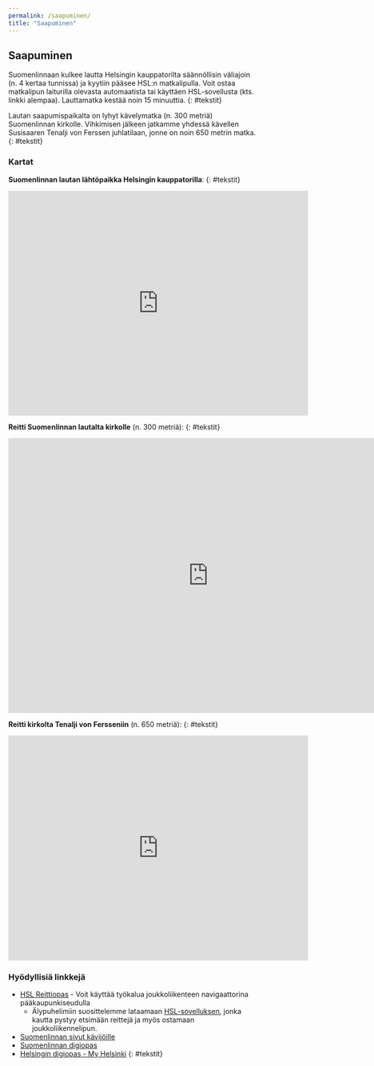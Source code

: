 ```yaml
---
permalink: /saapuminen/
title: "Saapuminen"
---
```


## Saapuminen
 
Suomenlinnaan kulkee lautta Helsingin kauppatorilta säännöllisin väliajoin (n. 4 kertaa tunnissa) ja kyytiin pääsee HSL:n matkalipulla. Voit ostaa matkalipun laiturilla olevasta automaatista tai käyttäen HSL-sovellusta (kts. linkki alempaa). Lauttamatka kestää noin 15 minuuttia. 
{: #tekstit}

Lautan saapumispaikalta on lyhyt kävelymatka (n. 300 metriä) Suomenlinnan kirkolle. Vihkimisen jälkeen jatkamme yhdessä kävellen Susisaaren Tenalji von Ferssen juhlatilaan, jonne on noin 650 metrin matka. 
{: #tekstit}

### Kartat

**Suomenlinnan lautan lähtöpaikka Helsingin kauppatorilla**:
{: #tekstit}

<iframe src="https://www.google.com/maps/embed?pb=!1m18!1m12!1m3!1d525.7075259371038!2d24.955691700469455!3d60.16736814297415!2m3!1f0!2f0!3f0!3m2!1i1024!2i768!4f13.1!3m3!1m2!1s0x46920b3d0316d09f%3A0x7bd0ff0e2dc1e35d!2sSuomenlinna%20HSL-ferry!5e0!3m2!1sen!2sfi!4v1669561520398!5m2!1sen!2sfi" width="600" height="450" style="border:0;" allowfullscreen="" loading="lazy" referrerpolicy="no-referrer-when-downgrade"></iframe>

**Reitti Suomenlinnan lautalta kirkolle** (n. 300 metriä):
{: #tekstit}

<iframe src="https://www.google.com/maps/embed?pb=!1m26!1m12!1m3!1d743.8908077989516!2d24.985097773719595!3d60.1484469230325!2m3!1f0!2f0!3f0!3m2!1i1024!2i768!4f13.1!4m11!3e3!4m3!3m2!1d60.147744499999995!2d24.986288!4m5!1s0x46920b8d8668154d%3A0x2bc49f2ee7af51bd!2sSveaborg%2C%20huvudbr.%2C%2000190%20Helsinki!3m2!1d60.149269!2d24.98389!5e0!3m2!1sen!2sfi!4v1669561045429!5m2!1sen!2sfi" width="800" height="550" style="border:0;" allowfullscreen="" loading="lazy" referrerpolicy="no-referrer-when-downgrade"></iframe>

**Reitti kirkolta Tenalji von Fersseniin** (n. 650 metriä):
{: #tekstit}

<iframe src="https://www.google.com/maps/embed?pb=!1m24!1m12!1m3!1d1769.4112334397475!2d24.984841468405605!3d60.1460168919289!2m3!1f0!2f0!3f0!3m2!1i1024!2i768!4f13.1!4m9!3e3!4m3!3m2!1d60.147744499999995!2d24.986288!4m3!3m2!1d60.1447018!2d24.9831672!5e0!3m2!1sen!2sfi!4v1669561478095!5m2!1sen!2sfi" width="600" height="450" style="border:0;" allowfullscreen="" loading="lazy" referrerpolicy="no-referrer-when-downgrade"></iframe>

### Hyödyllisiä linkkejä

- [HSL Reittiopas](https://www.hsl.fi/) - Voit käyttää työkalua joukkoliikenteen navigaattorina pääkaupunkiseudulla
   - Älypuhelimiin suosittelemme lataamaan [HSL-sovelluksen](https://www.hsl.fi/liput-ja-hinnat/hsl-sovellus), jonka kautta pystyy etsimään reittejä ja myös ostamaan joukkoliikennelipun.
- [Suomenlinnan sivut kävijöille](https://www.suomenlinna.fi/kavijalle/suunnittele-kayntisi/)
- [Suomenlinnan digiopas](https://guide.suomenlinna.fi/map-screen)
- [Helsingin digiopas - My Helsinki](https://www.myhelsinki.fi/fi/your-local-guide-to-helsinki)
{: #tekstit}
